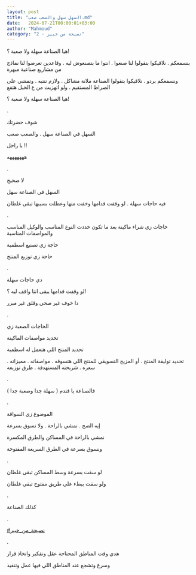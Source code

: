 ```yaml
---
layout: post
title: "السهل سهل والصعب صعب.md"
date:   2024-07-21T00:00:01+03:00
author: "Mahmoud"
category: "2 - نصيحة من خبير"
---
```

هيا الصناعة سهلة ولا صعبة ؟!

بنسمعكم . نلاقيكوا بتقولوا لنا صنعوا . انتوا ما بتصنعوش
ليه . وقاعدين تعرضوا لنا نماذج من مشاريع صناعية مبهرة

ونسمعكم بردو . نلاقيكوا بتقولوا الصناعة ملانة مشاكل .
ولازم تنتبه . وتمشي على الصراط المستقيم . ولو اتهزيت من ع الحبل
هتقع

هيا الصناعة سهلة ولا صعبة ؟!

.

شوف حضرتك

السهل في الصناعة سهل . والصعب صعب

يا راجل !!

هههههههه

.

لا صحيح

السهل في الصناعة سهل

فيه حاجات سهلة . لو وقفت قدامها وخفت منها وعطلت بسببها
تبقى غلطان

.

حاجات زي شراء ماكينة بعد ما تكون حددت النوع المناسب
والوكيل المناسب والمواصفات المناسبة

حاجة زي تصنيع اسطمبة

حاجة زي توزيع المنتج

.

دي حاجات سهلة

لو وقفت قدامها يبقى انتا واقف ليه ؟!

دا خوف غير صحي وقلق غير مبرر

.

الحاجات الصعبة زي

تحديد مواصفات الماكينة

تحديد المنتج اللي هتعمل له اسطمبة

تحديد توليفة المنتج . أو المزيج التسويقي للمنتج اللي
هتسوقه . مواصفاته . مميزاته . سعره . شريحته المستهدفة . طرق
توزيعه

.

فالصناعة يا فندم ( سهلة جدا وصعبة جدا )

.

الموضوع زي السواقة

إيه الصح . نمشي بالراحة . ولا نسوق بسرعة

نمشي بالراحة في المساكن والطرق المكسرة

ونسوق بسرعة في الطرق السريعة المفتوحة

.

لو سقت بسرعة وسط المساكن تبقى غلطان

ولو سقت ببطء على طريق مفتوح تبقى غلطان

.

كذلك الصناعة

.

[<u>\#نصيحة_من_خبير</u>](https://www.facebook.com/hashtag/%D9%86%D8%B5%D9%8A%D8%AD%D8%A9_%D9%85%D9%86_%D8%AE%D8%A8%D9%8A%D8%B1?__eep__=6&__cft__%5b0%5d=AZXk0_Qql9o86x3bUWV4741nP7K9d_Tk3KDnWQSrLWAam8u5kwT9aEFhrnh4EMZQFYT76khI-Q47_pSUW_HLglLwPtQbDlwHak83abks0DeRVLkVQwbY9NDAXqnoSKebu7zwXJ_F-BMa2DBACRlJrzap9JdD3bQx5Ay8CLWrGQNItg&__tn__=*NK-R)

.

هدي وقت المناطق المحتاجة عقل وتفكير واتخاذ قرار

وسرع وتشجع عند المناطق اللي فيها عمل وتنفيذ
